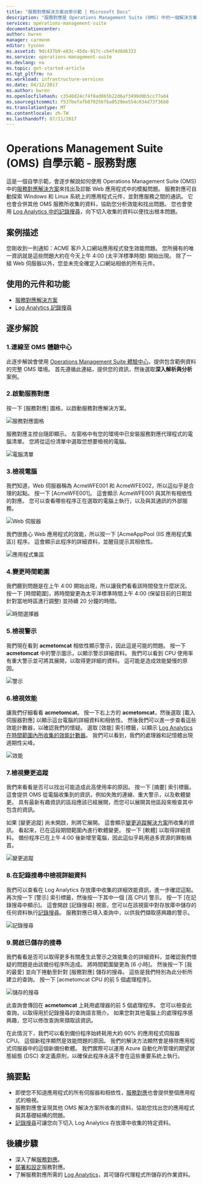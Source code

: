 ```yaml
---
title: "服務對應解決方案自學示範 | Microsoft Docs"
description: "服務對應是 Operations Management Suite (OMS) 中的一個解決方案，可自動探索 Windows 和 Linux 系統上的應用程式元件，並對應服務之間的通訊。  這是一個自學示範，會逐步解說如何使用服務對應來識別及診斷 Web 應用程式中的模擬問題。"
services: operations-management-suite
documentationcenter: 
author: bwren
manager: carmonm
editor: tysonn
ms.assetid: 9dc437b9-e83c-45da-917c-cb4f4d8d6333
ms.service: operations-management-suite
ms.devlang: na
ms.topic: get-started-article
ms.tgt_pltfrm: na
ms.workload: infrastructure-services
ms.date: 04/12/2017
ms.author: bwren
ms.openlocfilehash: c3548d24c74f8ad865b22d6af3490d0b5cc77a84
ms.sourcegitcommit: f537befafb079256fba0529ee554c034d73f36b0
ms.translationtype: MT
ms.contentlocale: zh-TW
ms.lasthandoff: 07/11/2017
---
```

# <a name="operations-management-suite-oms-self-paced-demo---service-map"></a>Operations Management Suite (OMS) 自學示範 - 服務對應
這是一個自學示範，會逐步解說如何使用 Operations Management Suite (OMS) 中的[服務對應解決方案](operations-management-suite-service-map.md)來找出及診斷 Web 應用程式中的模擬問題。  服務對應可自動探索 Windows 和 Linux 系統上的應用程式元件，並對應服務之間的通訊。  它也會合併其他 OMS 服務所收集的資料，協助您分析效能和找出問題。  您也會使用 [Log Analytics 中的記錄搜尋](../log-analytics/log-analytics-log-searches.md)，向下切入收集的資料以便找出根本問題。


## <a name="scenario-description"></a>案例描述
您剛收到一則通知：ACME 客戶入口網站應用程式發生效能問題。  您所擁有的唯一資訊就是這些問題大約在今天上午 4:00 (太平洋標準時間) 開始出現。  除了一組 Web 伺服器以外，您並未完全確定入口網站相依的所有元件。  

## <a name="components-and-features-used"></a>使用的元件和功能
- [服務對應解決方案](operations-management-suite-service-map.md)
- [Log Analytics 記錄搜尋](../log-analytics/log-analytics-log-searches.md)


## <a name="walk-through"></a>逐步解說

### <a name="1-connect-to-the-oms-experience-center"></a>1.連線至 OMS 體驗中心
此逐步解說會使用 [Operations Management Suite 體驗中心](https://experience.mms.microsoft.com/)，提供包含範例資料的完整 OMS 環境。 首先遵循此連結，提供您的資訊，然後選取**深入解析與分析**案例。


### <a name="2-start-service-map"></a>2.啟動服務對應
按一下 [服務對應] 圖格，以啟動服務對應解決方案。

![服務對應圖格](media/operations-management-suite-walkthrough-servicemap/tile.png)

服務對應主控台隨即顯示。  左窗格中有您的環境中已安裝服務對應代理程式的電腦清單。  您將從這份清單中選取您想要檢視的電腦。

![電腦清單](media/operations-management-suite-walkthrough-servicemap/computer-list.png)


### <a name="3-view-computer"></a>3.檢視電腦
我們知道，Web 伺服器稱為 AcmeWFE001 和 AcmeWFE002，所以這似乎是合理的起點。  按一下 [AcmeWFE001]。  這會顯示 AcmeWFE001 與其所有相依性的對應。  您可以查看哪些程序正在選取的電腦上執行，以及與其通訊的外部服務。

![Web 伺服器](media/operations-management-suite-walkthrough-servicemap/web-server.png)

我們很擔心 Web 應用程式的效能，所以按一下 [AcmeAppPool (IIS 應用程式集區)] 程序。  這會顯示此程序的詳細資料，並醒目提示其相依性。  

![應用程式集區](media/operations-management-suite-walkthrough-servicemap/app-pool.png)


### <a name="4-change-time-window"></a>4.變更時間範圍

我們聽到問題是在上午 4:00 開始出現，所以讓我們看看該時間發生什麼狀況。 按一下 [時間範圍]，將時間變更為太平洋標準時間上午 4:00 (保留目前的日期並針對當地時區進行調整) 並持續 20 分鐘的時間。

![時間選擇器](./media/operations-management-suite-walkthrough-servicemap/time-picker.png)


### <a name="5-view-alert"></a>5.檢視警示

我們現在看到 **acmetomcat** 相依性顯示警示，因此這是可能的問題。  按一下 **acmetomcat** 中的警示圖示，以顯示警示詳細資料。  我們可以看到 CPU 使用率有重大警示並可將其展開，以取得更詳細的資料。  這可能是造成效能變慢的原因。 

![警示](./media/operations-management-suite-walkthrough-servicemap/alert.png)


### <a name="6-view-performance"></a>6.檢視效能

讓我們仔細看看 **acmetomcat**。  按一下右上方的 **acmetomcat**，然後選取 [載入伺服器對應] 以顯示這台電腦的詳細資料和相依性。 然後我們可以進一步查看這些效能計數器，以確認我們的懷疑。  選取 [效能] 索引標籤，以顯示 [Log Analytics 在時間範圍內所收集的效能計數器](../log-analytics/log-analytics-data-sources-performance-counters.md)。  我們可以看到，我們的處理器和記憶體出現週期性尖峰。

![效能](./media/operations-management-suite-walkthrough-servicemap/performance.png)


### <a name="7-view-change-tracking"></a>7.檢視變更追蹤
我們來看看是否可以找出可能造成此高使用率的原因。  按一下 [摘要] 索引標籤。  這會提供 OMS 從電腦收集到的資訊，例如失敗的連線、重大警示，以及軟體變更。  具有最新有趣資訊的區段應該已經展開，而您可以展開其他區段來檢查其中包含的資訊。


如果 [變更追蹤] 尚未開啟，則將它展開。  這會顯示[變更追蹤解決方案](../log-analytics/log-analytics-change-tracking.md)所收集的資訊。  看起來，已在這段期間範圍內進行軟體變更。  按一下 [軟體] 以取得詳細資料。  備份程序已在上午 4:00 後新增至電腦，因此這似乎耗用過多資源的罪魁禍首。

![變更追蹤](./media/operations-management-suite-walkthrough-servicemap/change-tracking.png)



### <a name="8-view-details-in-log-search"></a>8.在記錄搜尋中檢視詳細資料
我們可以查看在 Log Analytics 存放庫中收集的詳細效能資訊，進一步確認這點。  再次按一下 [警示] 索引標籤，然後按一下其中一個 [高 CPU] 警示。  按一下 [在記錄搜尋中顯示]。  這會開啟 [記錄搜尋] 視窗，您可以在該視窗中對存放庫中儲存的任何資料執行[記錄搜尋](../log-analytics/log-analytics-log-searches.md)。  服務對應已填入查詢中，以供我們擷取感興趣的警示。  

![記錄搜尋](./media/operations-management-suite-walkthrough-servicemap/log-search.png)


### <a name="9-open-saved-search"></a>9.開啟已儲存的搜尋
我們看看是否可以取得更多有關產生此警示之效能集合的詳細資料，並確認我們懷疑的問題是由該備份程序所造成。  將時間範圍變更為 [6 小時]。  然後按一下 [我的最愛] 並向下捲動至針對 [服務對應] 儲存的搜尋。  這些是我們特別為此分析所建立的查詢。  按一下 [acmetomcat CPU 的前 5 個處理程序]。

![儲存的搜尋](./media/operations-management-suite-walkthrough-servicemap/saved-search.png)


此查詢會傳回在 **acmetomcat** 上耗用處理器的前 5 個處理程序。  您可以檢查此查詢，以取得用於記錄搜尋的查詢語言簡介。  如果您對其他電腦上的處理程序感興趣，您可以修改查詢來擷取該資訊。

在此情況下，我們可以看到備份程序始終耗用大約 60% 的應用程式伺服器 CPU。  這個新程序顯然是效能問題的原因。  我們的解決方法顯然會是移除應用程式伺服器中的這個新備份軟體。  我們實際可以運用 Azure 自動化所管理的期望狀態組態 (DSC) 來定義原則，以確保此程序永遠不會在這些重要系統上執行。


## <a name="summary-points"></a>摘要點
- 即使您不知道應用程式的所有伺服器和相依性，[服務對應](operations-management-suite-service-map.md)也會提供整個應用程式的檢視。
- 服務對應會呈現其他 OMS 解決方案所收集的資料，協助您找出您的應用程式與其基礎結構的問題。
- [記錄搜尋](../log-analytics/log-analytics-log-searches.md)可讓您向下切入 Log Analytics 存放庫中收集的特定資料。    

## <a name="next-steps"></a>後續步驟
- 深入了解[服務對應](operations-management-suite-service-map.md)。
- [部署和設定](operations-management-suite-service-map-configure.md)服務對應。
- 了解服務對應所需的 [Log Analytics](../log-analytics/log-analytics-overview.md)，其可儲存代理程式所儲存的作業資料。